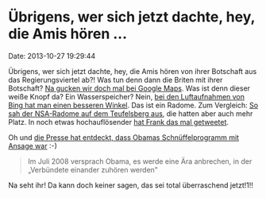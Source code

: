 Übrigens, wer sich jetzt dachte, hey, die Amis hören \...
=========================================================

Date: 2013-10-27 19:29:44

Übrigens, wer sich jetzt dachte, hey, die Amis hören von ihrer Botschaft
aus das Regierungsviertel ab?! Was tun denn dann die Briten mit ihrer
Botschaft? [Na gucken wir doch mal bei Google
Maps](https://maps.google.com/maps?ll=52.515366,13.380637&z=19). Was ist
denn dieser weiße Knopf da? Ein Wasserspeicher? Nein, [bei den
Luftaufnahmen von Bing hat man einen besseren
Winkel](http://binged.it/1eVR6Ku). Das ist ein Radome. Zum Vergleich:
[So sah der NSA-Radome auf dem Teufelsberg
aus](http://www.berliner-teufelsberg.com/wasserkuppe.htm), die hatten
aber auch mehr Platz. In noch etwas hochauflösender [hat Frank das mal
getweetet](https://pbs.twimg.com/media/BXhW2p0CYAErY19.jpg:large).

Oh und [die Presse hat entdeckt, dass Obamas Schnüffelprogramm mit
Ansage war](http://www.faz.net/-hoz-7ithx) :-)

> Im Juli 2008 versprach Obama, es werde eine Ära anbrechen, in der
> „Verbündete einander zuhören werden"

Na seht ihr! Da kann doch keiner sagen, das sei total überraschend
jetzt!1!!
